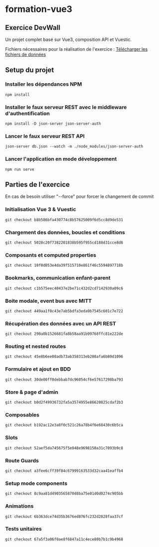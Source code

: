 # formation-vue3

## Exercice DevWall 
Un projet complet basé sur Vue3, composition API et Vuestic.

Fichiers nécessaires pour la réalisation de l'exercice : 
[Télécharger les fichiers de données](https://u.pcloud.link/publink/show?code=kZG8StXZBLvQAmrug2kR12wpvSgh0BJzteQX)
## Setup du projet

### Installer les dépendances NPM
```
npm install
```

### Installer le faux serveur REST avec le middleware d'authentification
```
npm install -D json-server json-server-auth
```

### Lancer le faux serveur REST API
```
json-server db.json --watch -m ./node_modules/json-server-auth
```

### Lancer l'application en mode développement
```
npm run serve
```

## Parties de l'exercice

En cas de besoin utiliser "--force" pour forcer le changement de commit

### Initialisation Vue 3 & Vuestic

```
git checkout b8b586bfa430774c8b57625009f6d5cc8d9de531
```

### Chargement des données, boucles et conditions

```
git checkout 5028c20f7382201838b595f955cd188d31cce8d6
```

### Composants et computed properties

```
git checkout 10f0d053e4da39f515710e861f46c5594897718b
```

### Bookmarks, communication enfant-parent

```
git checkout c1b575eec40437e2be71c432d2cd7142930a09c6
```

### Boite modale, event bus avec MITT

```
git checkout 449aa1f0c43e7ab5bdfa3eda9b7545c601c7e722
```

### Récupération des données avec un API REST

```
git checkout 290a0b1526681fa8b58aa91b99768ffc81e222de
```

### Routing et nested routes

```
git checkout 45e8b6ee08adb73ab358313eb208afa6b80d1096
```

### Formulaire et ajout en BDD

```
git checkout 30de00ff0debbab7dc96054cf6e57617298ba793
```

### Store & page d'admin

```
git checkout b0d2f49936732fa5a3574955e86620825cdaf2b3
```
### Composables

```
git checkout b192ac12e3a8f0c521c26a78b4f6e68430c6b5ca
```
### Slots

```
git checkout 52aef5da745675f5e048e9698150a31c7093b9c8
```
### Route Guards

```
git checkout a3fee6cff39f84c67999163533d32caa41eaffb4
```
### Setup mode components

```
git checkout 8c9aa81d4903565870d8ba75e01d0d0274c905bb
```
### Animations

```
git checkout 6b363dce74d35b3676ed876fc232d2828faa37cf
```

### Tests unitaires

```
git checkout 67a5f3a06f0ae8f6847a11c4ece80b7b1c9b4968
```
